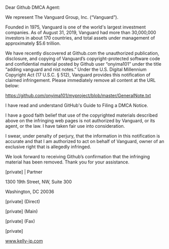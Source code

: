 Dear Github DMCA Agent:

 

We represent The Vanguard Group, Inc. (“Vanguard”).

 

Founded in 1975, Vanguard is one of the world's largest investment companies.  As of August 31, 2019, Vanguard had more than 30,000,000 investors in about 170 countries, and total assets under management of approximately $5.6 trillion. 

 

We have recently discovered at Github.com the unauthorized publication, disclosure, and copying of Vanguard’s copyright-protected software code and confidential material posted by Github user “onyima101” under the title “adding vanguard and nist notes.”  Under the U.S. Digital Millennium Copyright Act (17 U.S.C. § 512), Vanguard provides this notification of claimed infringement.   Please immediately remove all content at the URL below:

 

https://github.com/onyima101/myproject/blob/master/GeneralNote.txt

 

I have read and understand GitHub's Guide to Filing a DMCA Notice.

 

I have a good faith belief that use of the copyrighted materials described above on the infringing web pages is not authorized by Vanguard, or its agent, or the law. I have taken fair use into consideration.

 

I swear, under penalty of perjury, that the information in this notification is accurate and that I am authorized to act on behalf of Vanguard, owner of an exclusive right that is allegedly infringed.

 

We look forward to receiving Github’s confirmation that the infringing material has been removed.  Thank you for your assistance.

 

 

[private] | Partner

1300 19th Street, NW, Suite 300

Washington, DC 20036

 

[private] (Direct)

[private] (Main)

[private] (Fax)

 

[private]

www.kelly-ip.com
